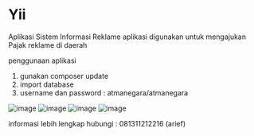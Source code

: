 Yii
===============================
Aplikasi Sistem Informasi Reklame
aplikasi digunakan untuk mengajukan Pajak reklame di daerah 

penggunaan aplikasi
1. gunakan composer update
2. import database
3. username dan password : atmanegara/atmanegara

![image](https://user-images.githubusercontent.com/9096711/137240250-05ea57b3-4f45-455d-b208-6a560156933c.png)
![image](https://user-images.githubusercontent.com/9096711/137240273-a7fd611a-01e3-4f25-b9c9-285415373824.png)
![image](https://user-images.githubusercontent.com/9096711/137240283-1f9df332-4df1-48b8-b8dd-050bfb941585.png)
![image](https://user-images.githubusercontent.com/9096711/137240305-935fd138-b7e4-4e5b-bb64-881117924872.png)


informasi lebih lengkap hubungi : 081311212216 (arief)
